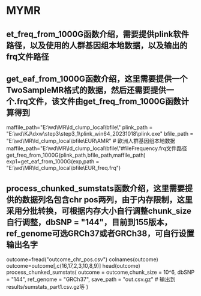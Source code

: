 # MYMR
## et_freq_from_1000G函数介绍，需要提供plink软件路径，以及使用的人群基因组本地数据，以及输出的frq文件路径
## get_eaf_from_1000G函数介绍，这里需要提供一个TwoSampleMR格式的数据，然后还需要提供一个.frq文件，该文件由get_freq_from_1000G函数计算得到

maffile_path="E:\\wd\\MR\\ld_clump_local\\bfile\\"
plink_path = "E:\\wd\\KJ\\dxw\\step3\\step3_1\\plink_win64_20231018\\plink.exe"
bfile_path = "E:\\wd\\MR\\ld_clump_local\\bfile\\EUR\\AMR" # 欧洲人群基因组本地数据
maffile_path="E:\\wd\\MR\\ld_clump_local\\bfile\\"#fileFrequency.frq文件路径
get_freq_from_1000G(plink_path,bfile_path,maffile_path)
exp1=get_eaf_from_1000G(exp,path = "E:\\wd\\MR\\ld_clump_local\\bfile\\EUR_freq.frq")

## process_chunked_sumstats函数介绍，这里需要提供的数据列名包含chr	pos两列，由于内存限制，这里采用分批转换，可根据内存大小自行调整chunk_size自行调整，dbSNP = "144"，目前到155版本，ref_genome可选GRCh37或者GRCh38，可自行设置输出名字

outcome=fread("outcome_chr_pos.csv")
colnames(outcome)
outcome=outcome[,c(16,17,2,3,10,8,9)]
head(outcome)
process_chunked_sumstats(
outcome = outcome,chunk_size = 10^6,
dbSNP = "144",
ref_genome = "GRCh37",
save_path = "out.csv.gz"  # 输出到results/sumstats_part1.csv.gz等
)
